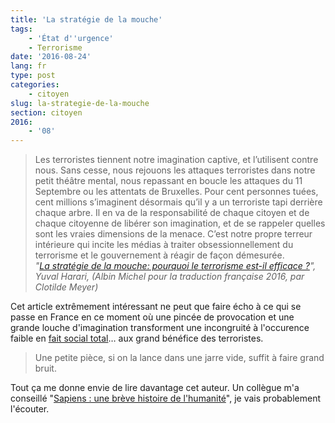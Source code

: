 ```yaml
---
title: 'La stratégie de la mouche'
tags:
    - 'État d''urgence'
    - Terrorisme
date: '2016-08-24'
lang: fr
type: post
categories:
    - citoyen
slug: la-strategie-de-la-mouche
section: citoyen
2016:
    - '08'
---
```


> Les terroristes tiennent notre imagination captive, et l’utilisent contre nous. Sans cesse, nous rejouons les attaques terroristes dans notre petit théâtre mental, nous repassant en boucle les attaques du 11 Septembre ou les attentats de Bruxelles. Pour cent personnes tuées, cent millions s’imaginent désormais qu’il y a un terroriste tapi derrière chaque arbre. Il en va de la responsabilité de chaque citoyen et de chaque citoyenne de libérer son imagination, et de se rappeler quelles sont les vraies dimensions de la menace. C’est notre propre terreur intérieure qui incite les médias à traiter obsessionnellement du terrorisme et le gouvernement à réagir de façon démesurée.  
> <cite>"[La stratégie de la mouche: pourquoi le terrorisme est-il efficace ?](http://bibliobs.nouvelobs.com/idees/20160331.OBS7480/la-strategie-de-la-mouche-comment-quelques-terroristes-font-trembler-les-grandes-nations.html)", Yuval Harari, (Albin Michel pour la traduction française 2016, par Clotilde Meyer)</cite>

Cet article extrêmement intéressant ne peut que faire écho à ce qui se passe en France en ce moment où une pincée de provocation et une grande louche d'imagination transforment une incongruité à l'occurence faible en [fait social total](https://fr.wikipedia.org/wiki/Fait_social_total)… aux grand bénéfice des terroristes.

> Une petite pièce, si on la lance dans une jarre vide, suffit à faire grand bruit.

Tout ça me donne envie de lire davantage cet auteur. Un collègue m'a conseillé "[Sapiens : une brève histoire de l'humanité](http://www.albin-michel.fr/ouvrages/sapiens-9782226257017)", je vais probablement l'écouter.

